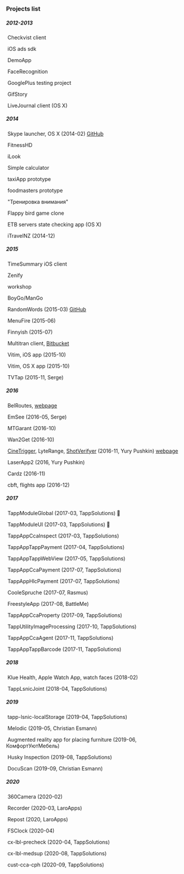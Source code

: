 ### Projects list

##### 2012-2013

​          Checkvist client

​          iOS ads sdk

​          DemoApp

​          FaceRecognition

​          GooglePlus testing project

​          GifStory

​          LiveJournal client (OS X)

##### 2014

​          Skype launcher, OS X (2014-02) [GitHub](https://github.com/fizzy871/SkypeLauncherOSX)

​          FitnessHD

​          iLook

​          Simple calculator

​          taxiApp prototype

​          foodmasters prototype

​          "Тренировка внимания"

​          Flappy bird game clone

​          ETB servers state checking app (OS X)

​          iTravelNZ (2014-12)

##### 2015

​          TimeSummary iOS client

​          Zenify

​          workshop

​          BoyGo/ManGo

​          RandomWords (2015-03) [GitHub](https://github.com/fizzy871/RandomWordsApp)

​          MenuFire (2015-06)

​          Finnyish (2015-07)

​          Multitran client, [Bitbucket](https://bitbucket.org/fizzy871/multitrantranslator)

​          Vitim, iOS app (2015-10)

​          Vitim, OS X app (2015-10)

​          TVTap (2015-11, Serge)

##### 2016

​          BelRoutes, [webpage](http://www.transimperial.by/press-centr/novosti-kompanii1/prilozhenie-belroutes.html)

​          EmSee (2016-05, Serge)

​          MTGarant (2016-10)

​          Wan2Get (2016-10)

​          [CineTrigger](https://apps.apple.com/app/id1262868812), LyteRange, [ShotVerifyer](https://apps.apple.com/app//id1120557638) (2016-11, Yury Pushkin) [webpage](http://shot-veryfier.com/)

​          LaserApp2 (2016, Yury Pushkin)

​          Cardz (2016-11)

​          cbft, flights app (2016-12)

##### 2017

​          TappModuleGlobal (2017-03, TappSolutions) 🧰

​          TappModuleUI (2017-03, TappSolutions) 🧰

​          TappAppCcaInspect (2017-03, TappSolutions)

​          TappAppTappPayment (2017-04, TappSolutions)

​          TappAppTappWebView (2017-05, TappSolutions)

​          TappAppCcaPayment (2017-07, TappSolutions)

​          TappAppHlcPayment (2017-07, TappSolutions)

​          CooleSpruche (2017-07, Rasmus)

​          FreestyleApp (2017-08, BattleMe)

​          TappAppCcaProperty (2017-09, TappSolutions)

​          TappUtilityImageProcessing (2017-10, TappSolutions)

​          TappAppCcaAgent (2017-11, TappSolutions)

​          TappAppTappBarcode (2017-11, TappSolutions)

##### 2018

​          Klue Health, Apple Watch App, watch faces (2018-02)

​          TappLsnicJoint (2018-04, TappSolutions)

##### 2019

​          tapp-lsnic-localStorage (2019-04, TappSolutions)

​          Melodic (2019-05, Christian Esmann)

​          Augmented reality app for placing furniture (2019-06, КомфортУютМебель)

​          Husky Inspection (2019-08, TappSolutions)

​          DocuScan (2019-09, Christian Esmann)

##### 2020

​          360Camera (2020-02)

​          Recorder (2020-03, LaroApps)

​          Repost (2020, LaroApps)

​          FSClock (2020-04)

​          cx-lbl-precheck (2020-04, TappSolutions)

​          cx-lbl-medsup (2020-08, TappSolutions)

​          cust-cca-cph (2020-09, TappSolutions)          